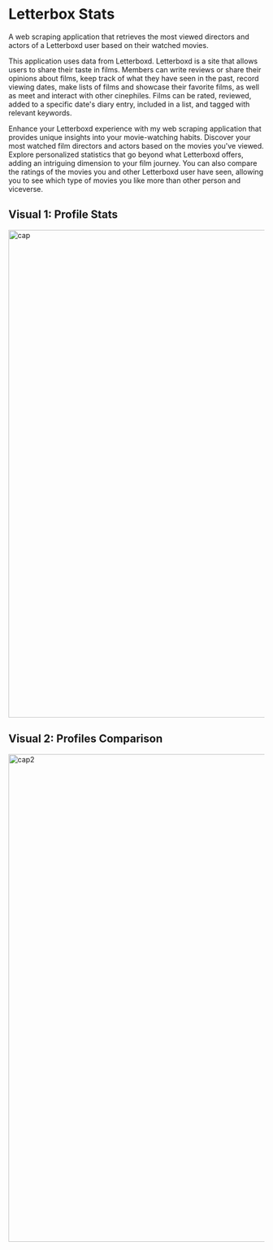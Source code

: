 # Letterbox Stats
A web scraping application that retrieves the most viewed directors and actors of a Letterboxd user based on their watched movies.

This application uses data from Letterboxd. Letterboxd is a site that allows users to share their taste in films.
Members can write reviews or share their opinions about films, keep track of what they have seen in the past, record viewing dates, make lists of films and showcase their favorite films, 
as well as meet and interact with other cinephiles. Films can be rated, reviewed, added to a specific date's diary entry, included in a list, and tagged with relevant keywords.

Enhance your Letterboxd experience with my web scraping application that provides unique insights into your movie-watching habits. 
Discover your most watched film directors and actors based on the movies you've viewed. Explore personalized statistics that go beyond what Letterboxd offers, adding an intriguing dimension to your film journey.
You can also compare the ratings of the movies you and other Letterboxd user have seen, allowing you to see which type of movies you like more than other person and viceverse.

## Visual 1: Profile Stats
<img width="960" alt="cap" src="https://github.com/javipzv/letterbox-profile-stats/assets/90279135/8879dc44-6fd1-4755-a2e3-97e41a218e27">  

## Visual 2: Profiles Comparison
<img width="960" alt="cap2" src="https://github.com/javipzv/letterbox-profile-stats/assets/90279135/dc568c01-c439-4177-9ef3-a56749f6c873">
